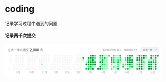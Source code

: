 # coding
记录学习过程中遇到的问题

#### 记录两千次提交

![image-20230827102028251](./README/image-20230827102028251.png)
